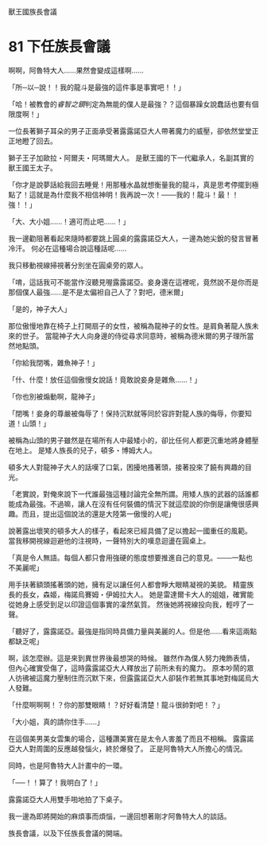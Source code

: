 獸王國族長會議

# 81 下任族長會議

啊啊，阿魯特大人......果然會變成這樣啊......

「所─以─說！！我的龍斗是最強的這件事是事實吧！！」

「哈！被教會的*睿智之鏡*判定為無能的僕人是最強？？這個暴躁女說蠢話也要有個限度啊！」

一位長著獅子耳朵的男子正面承受著露露諾亞大人帶著魔力的威壓，卻依然堂堂正正地瞪了回去。

獅子王子加歐拉・阿爾夫・阿瑪爾大人。
是獸王國的下一代繼承人，名副其實的獸王國王太子。

「你才是說夢話給我回去睡覺！用那種水晶就想衡量我的龍斗，真是思考停擺到極點了！這就是為什麼我不相信神明！我再說一次！───我的！龍斗！最！！強！！」

「大、大小姐......！適可而止吧......！」

我一邊勸阻著看起來隨時都要跳上圓桌的露露諾亞大人，一邊為她尖銳的發言冒著冷汗。
何必在這種場合說這種話呢......

我只移動視線掃視著分別坐在圓桌旁的眾人。

「唷，這話我可不能當作沒聽見喔露露諾亞。妾身還在這裡呢，竟然說不是你而是那個僕人最強......是不是太偏袒自己人了？對吧，德米爾」

「是的，神子大人」

那位傲慢地靠在椅子上打開扇子的女性，被稱為龍神子的女性。是肩負著龍人族未來的世子。
當龍神子大人向身邊的侍從尋求同意時，被稱為德米爾的男子理所當然地點頭。

「你給我閉嘴，雜魚神子！」

「什、什麼！放任這個傲慢女說話！竟敢說妾身是雜魚......！」

「你也別被煽動啊，龍神子」

「閉嘴！妾身的尊嚴被侮辱了！保持沉默就等同於容許對龍人族的侮辱，你要知道！山頭！」

被稱為山頭的男子雖然是在場所有人中最矮小的，卻比任何人都更沉重地將身體壓在地上。
是矮人族長的兒子，頓多・博姆大人。

頓多大人對龍神子大人的話嘆了口氣，困擾地搔著頭，接著投來了饒有興趣的目光。

「老實說，對俺來說下一代誰最強這種討論完全無所謂。用矮人族的武器的話誰都能成為最強。不過嘛，讓人在沒有任何裝備的情況下就這麼說的你倒是讓俺很感興趣。而且，提出這個說法的還是大陸第一傲慢的人呢」

說著露出壞笑的頓多大人的樣子，看起來已經具備了足以擔起一國重任的風範。
當我移開視線迴避他的注視時，一聲特別大的嘆息迴盪在圓桌上。

「真是令人無語。每個人都只會用強硬的態度想要推進自己的意見。───一點也不美麗呢」

用手扶著額頭搖著頭的她，擁有足以讓任何人都會睜大眼睛凝視的美貌。
精靈族長的長女，森姬，梅諾烏賽姆・伊姆拉大人。
她是雷達爾卡大人的姐姐，確實能從她身上感受到足以印證這個事實的凜然氣質。
然後她將視線投向我，輕哼了一聲。

「聽好了，露露諾亞。最強是指同時具備力量與美麗的人。但是他......看來這兩點都缺乏呢」

啊，該怎麼辦。這是來到異世界後最想哭的時候。
雖然作為僕人努力掩飾表情，但內心確實受傷了，這時露露諾亞大人釋放出了前所未有的魔力。
原本吵鬧的眾人彷彿被這魔力壓制住而沉默下來，但露露諾亞大人卻裝作若無其事地對梅諾烏大人發難。

「什麼啊啊啊！？你的那雙眼睛！？好好看清楚！龍斗很帥對吧！？」

「大小姐，真的請你住手......」

在這個美男美女雲集的場合，這種讚美實在是太令人害羞了而且不相稱。
露露諾亞大人對周圍的反應越發惱火，終於爆發了。
正是阿魯特大人所擔心的情況。

同時，也是阿魯特大人計畫中的一環。

「──！！算了！我明白了！」

露露諾亞大人用雙手啪地拍了下桌子。

我一邊為即將開始的麻煩事而煩惱，一邊回想著剛才阿魯特大人的談話。

族長會議，以及下任族長會議的開端。
